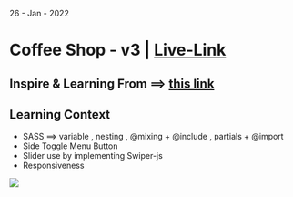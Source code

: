 26 - Jan - 2022 

# Coffee Shop - v3 | [Live-Link](https://taiseen.github.io/coffee-shop-v3)

## Inspire & Learning From ==> [this link](https://youtu.be/52sKmRsk7xU)

## Learning Context
- SASS ==> variable , nesting , @mixing + @include , partials + @import
- Side Toggle Menu Button 
- Slider use by implementing Swiper-js
- Responsiveness

<img src="./assets/img/demo.png"/>